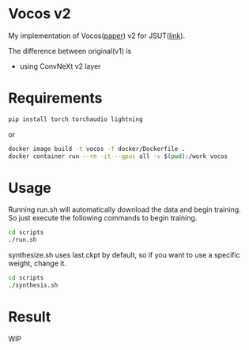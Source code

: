 # Vocos v2

My implementation of Vocos([paper](https://arxiv.org/abs/2306.00814)) v2 for JSUT([link](https://sites.google.com/site/shinnosuketakamichi/publication/jsut)).

The difference between original(v1) is
- using ConvNeXt v2 layer


# Requirements

```sh
pip install torch torchaudio lightning
```

or

```sh
docker image build -t vocos -f docker/Dockerfile .
docker container run --rm -it --gpus all -v $(pwd):/work vocos
```


# Usage
Running run.sh will automatically download the data and begin training.  
So just execute the following commands to begin training.

```sh
cd scripts
./run.sh
```

synthesize.sh uses last.ckpt by default, so if you want to use a specific weight, change it.

```sh
cd scripts
./synthesis.sh
```

# Result

WIP

